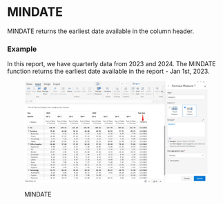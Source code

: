 # MINDATE

MINDATE returns the earliest date available in the column header.

### Example <a href="#example" id="example"></a>

In this report, we have quarterly data from 2023 and 2024. The MINDATE function returns the earliest date available in the report - Jan 1st, 2023.

<figure><img src="../../.gitbook/assets/image.png" alt=""><figcaption><p>MINDATE</p></figcaption></figure>
